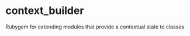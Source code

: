 context_builder
===============

Rubygem for extending modules that provide a contextual state to classes
